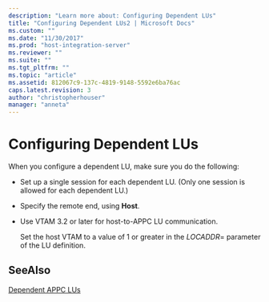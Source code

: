 ```yaml
---
description: "Learn more about: Configuring Dependent LUs"
title: "Configuring Dependent LUs2 | Microsoft Docs"
ms.custom: ""
ms.date: "11/30/2017"
ms.prod: "host-integration-server"
ms.reviewer: ""
ms.suite: ""
ms.tgt_pltfrm: ""
ms.topic: "article"
ms.assetid: 812067c9-137c-4819-9148-5592e6ba76ac
caps.latest.revision: 3
author: "christopherhouser"
manager: "anneta"
---
```

# Configuring Dependent LUs
When you configure a dependent LU, make sure you do the following:  
  
- Set up a single session for each dependent LU. (Only one session is allowed for each dependent LU.)  
  
- Specify the remote end, using **Host**.  
  
- Use VTAM 3.2 or later for host-to-APPC LU communication.  
  
  Set the host VTAM to a value of 1 or greater in the *LOCADDR*= parameter of the LU definition.  
  
## SeeAlso  
 [Dependent APPC LUs](../core/dependent-appc-lus1.md)
